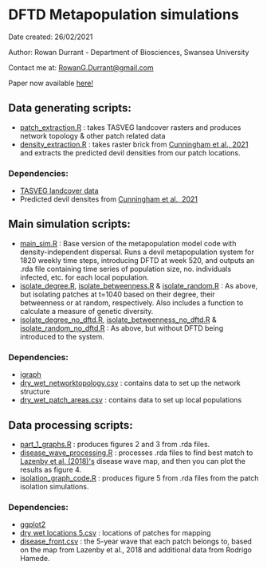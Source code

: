 # DFTD Metapopulation simulations

Date created: 26/02/2021

Author: Rowan Durrant - Department of Biosciences, Swansea University 

Contact me at: RowanG.Durrant@gmail.com

Paper now available [here!](https://www.mdpi.com/2076-0817/10/12/1592)

## Data generating scripts:
- [patch_extraction.R](code/patch_extraction.R) : takes TASVEG landcover rasters and produces network topology & other patch related data
- [density_extraction.R](code/density_extraction.R) : takes raster brick from [Cunningham et al., 2021](https://doi.org/10.1111/ele.13703) and extracts the predicted devil densities from our patch locations.
### Dependencies:
- [TASVEG landcover data](https://dpipwe.tas.gov.au/conservation/development-planning-conservation-assessment/planning-tools/monitoring-and-mapping-tasmanias-vegetation-%28tasveg%29/tasveg-the-digital-vegetation-map-of-tasmania)
- Predicted devil densites from [Cunningham et al., 2021](https://onlinelibrary.wiley.com/doi/abs/10.1111/ele.13703)

## Main simulation scripts:
- [main_sim.R](code/main_sim.R) : Base version of the metapopulation model code with density-independent dispersal. Runs a devil metapopulation system for 1820 weekly time steps, introducing DFTD at week 520, and outputs an .rda file containing time series of population size, no. individuals infected, etc. for each local population.
- [isolate_degree.R](code/isolate_degree.R), [isolate_betweenness.R](code/isolate_betweenness.R) & [isolate_random.R](Rcode/isolate_random.R) : As above, but isolating patches at t=1040 based on their degree, their betweenness or at random, respectively. Also includes a function to calculate a measure of genetic diversity. 
- [isolate_degree_no_dftd.R](code/isolate_degree_no_dftd.R), [isolate_betweenness_no_dftd.R](code/isolate_betweenness_no_dftd.R) & [isolate_random_no_dftd.R](code/isolate_random_no_dftd.R) : As above, but without DFTD being introduced to the system.

### Dependencies: 
- [igraph](https://igraph.org/r/) 
- [dry_wet_networktopology.csv](data/dry_wet_networktopology.csv) : contains data to set up the network structure
- [dry_wet_patch_areas.csv](data/dry_wet_patch_areas.csv) : contains data to set up local populations 


## Data processing scripts:
- [part_1_graphs.R](code/part_1_graphs.R) : produces figures 2 and 3 from .rda files.
- [disease_wave_processing.R](code/disease_wave_processing.R) : processes .rda files to find best match to [Lazenby et al. (2018)'s](https://besjournals.onlinelibrary.wiley.com/doi/abs/10.1111/1365-2664.13088) disease wave map, and then you can plot the results as figure 4.
- [isolation_graph_code.R](code/isolation_graph_code.R) : produces figure 5 from .rda files from the patch isolation simulations.


### Dependencies: 
- [ggplot2](https://ggplot2.tidyverse.org/)
- [dry wet locations 5.csv](data/dry%20wet%20locations%205.csv) : locations of patches for mapping
- [disease_front.csv](data/disease_front.csv) : the 5-year wave that each patch belongs to, based on the map from Lazenby et al., 2018 and additional data from Rodrigo Hamede.



